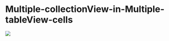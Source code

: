 # Multiple-collectionView-in-Multiple-tableView-cells
<a href = "https://user-images.githubusercontent.com/11716047/31836890-798833aa-b5f4-11e7-8bdc-96bddbf1ed82.gif"><img src = "https://user-images.githubusercontent.com/11716047/31836890-798833aa-b5f4-11e7-8bdc-96bddbf1ed82.gif"></a>
